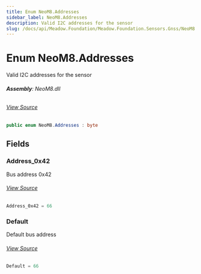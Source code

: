 ```yaml
---
title: Enum NeoM8.Addresses
sidebar_label: NeoM8.Addresses
description: Valid I2C addresses for the sensor
slug: /docs/api/Meadow.Foundation/Meadow.Foundation.Sensors.Gnss/NeoM8.Addresses
---
```

# Enum NeoM8.Addresses
Valid I2C addresses for the sensor

###### **Assembly**: NeoM8.dll
###### [View Source](https://github.com/WildernessLabs/Meadow.Foundation.git/blob/develop/Source/Meadow.Foundation.Peripherals/Sensors.Gnss.NeoM8/Driver/NeoM8.Enums.cs#L8)
```csharp title="Declaration"
public enum NeoM8.Addresses : byte
```
## Fields
### Address_0x42
Bus address 0x42
###### [View Source](https://github.com/WildernessLabs/Meadow.Foundation.git/blob/develop/Source/Meadow.Foundation.Peripherals/Sensors.Gnss.NeoM8/Driver/NeoM8.Enums.cs#L13)
```csharp title="Declaration"
Address_0x42 = 66
```
### Default
Default bus address
###### [View Source](https://github.com/WildernessLabs/Meadow.Foundation.git/blob/develop/Source/Meadow.Foundation.Peripherals/Sensors.Gnss.NeoM8/Driver/NeoM8.Enums.cs#L17)
```csharp title="Declaration"
Default = 66
```
